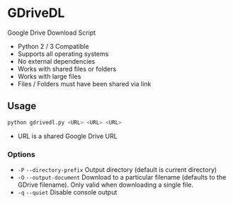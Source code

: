 # GDriveDL

Google Drive Download Script

-   Python 2 / 3 Compatible
-   Supports all operating systems
-   No external dependencies
-   Works with shared files or folders
-   Works with large files
-   Files / Folders must have been shared via link

## Usage

```bash
python gdrivedl.py <URL> <URL> <URL>
```
-   URL is a shared Google Drive URL

### Options
- `-P` `--directory-prefix` Output directory (default is current directory)
- `-O` `--output-document` Download to a particular filename (defaults to the
  GDrive filename). Only valid when downloading a single file.
- `-q` `--quiet` Disable console output
